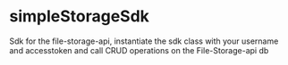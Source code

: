 # simpleStorageSdk
Sdk for the file-storage-api, instantiate the sdk class with your username and accesstoken and call CRUD operations on the File-Storage-api db
